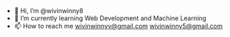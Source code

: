 - 👋 Hi, I’m @wivinwinny8
- 🌱 I’m currently learning Web Development and Machine Learning
- 📫 How to reach me wivinwinnyv@gmail.com wivinwinny5@gmail.com

<!---
wivinwinny8/wivinwinny8 is a ✨ special ✨ repository because its `README.md` (this file) appears on your GitHub profile.
You can click the Preview link to take a look at your changes.
--->
